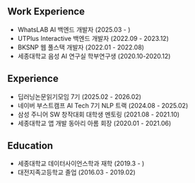 ## Work Experience
- WhatsLAB AI 백엔드 개발자 (2025.03 - )
- UTPlus Interactive 백엔드 개발자 (2022.09 - 2023.12)
- BKSNP 웹 풀스택 개발자 (2022.01 - 2022.08)
- 세종대학교 음성 AI 연구실 학부연구생 (2020.10-2020.12)

## Experience
- 딥러닝논문읽기모임 7기 (2025.02 - 2026.02)
- 네이버 부스트캠프 AI Tech 7기 NLP 트랙 (2024.08 - 2025.02)  
- 삼성 주니어 SW 창작대회 대학생 멘토링 (2021.08 - 2021.10)
- 세종대학교 앱 개발 동아리 아롬 회장 (2020.01 - 2021.06)

## Education
- 세종대학교 데이터사이언스학과 재학 (2019.3 - )
- 대전지족고등학교 졸업 (2016.03 - 2019.02)

<!--

## Project
- [수능형 문제 풀이 모델](https://github.com/yeseoLee/KSAT-LLM) 
- [Data Centric 관점의 뉴스 주제 분류](https://github.com/yeseoLee/Data-Centric-Topic-Classification)
- [Open-Domain QA](https://github.com/yeseoLee/Open-Domain-QA)
- [문장 간 유사도 측정](https://github.com/yeseoLee/Semantic-Textual-Similarity)

## Contact
<p>
  <a href="mailto:yscoder3893@gmail.com" target="_blank"><img src="https://img.shields.io/badge/yscoder3893@gmail.com-EA4335?style=flat-square&logo=Gmail&logoColor=white"/></a>
  <a href="https://www.linkedin.com/in/yeseolee/" target="_blank"><img src="https://img.shields.io/badge/yeseoLee-0A66C2??style=flat-squar&logo=linkedin&logoColor=#0A66C2"/></a>
</p>

<div style="display: flex; justify-content: center; gap: 20px;">
  <img src="https://render.gitanimals.org/farms/yeseoLee" width="350" height="" alt="gitanimals"/>
  <img src="http://mazassumnida.wtf/api/v2/generate_badge?boj=lys7442" alt="solved.ac tier"/>
</div>
-->
